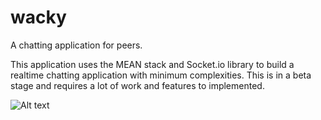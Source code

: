 # wacky
A chatting application for peers.


This application uses the MEAN stack and Socket.io library to build a realtime chatting application with minimum complexities. This is in a beta stage and requires a lot of work and features to implemented.

![Alt text](/path/to/img.jpg)
